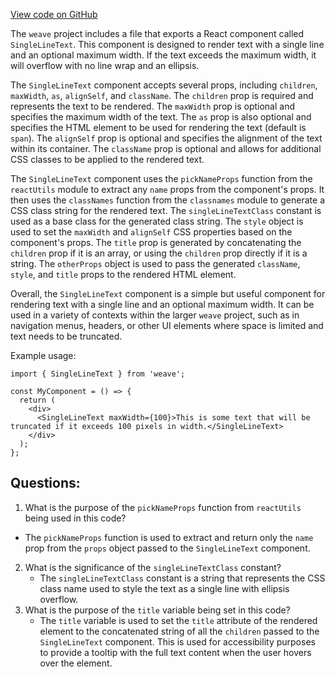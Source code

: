 [View code on GitHub](https://github.com/wandb/weave/weave-js/src/common/components/elements/Text.tsx)

The `weave` project includes a file that exports a React component called `SingleLineText`. This component is designed to render text with a single line and an optional maximum width. If the text exceeds the maximum width, it will overflow with no line wrap and an ellipsis. 

The `SingleLineText` component accepts several props, including `children`, `maxWidth`, `as`, `alignSelf`, and `className`. The `children` prop is required and represents the text to be rendered. The `maxWidth` prop is optional and specifies the maximum width of the text. The `as` prop is also optional and specifies the HTML element to be used for rendering the text (default is `span`). The `alignSelf` prop is optional and specifies the alignment of the text within its container. The `className` prop is optional and allows for additional CSS classes to be applied to the rendered text.

The `SingleLineText` component uses the `pickNameProps` function from the `reactUtils` module to extract any `name` props from the component's props. It then uses the `classNames` function from the `classnames` module to generate a CSS class string for the rendered text. The `singleLineTextClass` constant is used as a base class for the generated class string. The `style` object is used to set the `maxWidth` and `alignSelf` CSS properties based on the component's props. The `title` prop is generated by concatenating the `children` prop if it is an array, or using the `children` prop directly if it is a string. The `otherProps` object is used to pass the generated `className`, `style`, and `title` props to the rendered HTML element.

Overall, the `SingleLineText` component is a simple but useful component for rendering text with a single line and an optional maximum width. It can be used in a variety of contexts within the larger `weave` project, such as in navigation menus, headers, or other UI elements where space is limited and text needs to be truncated. 

Example usage:

```
import { SingleLineText } from 'weave';

const MyComponent = () => {
  return (
    <div>
      <SingleLineText maxWidth={100}>This is some text that will be truncated if it exceeds 100 pixels in width.</SingleLineText>
    </div>
  );
};
```
## Questions: 
 1. What is the purpose of the `pickNameProps` function from `reactUtils` being used in this code?
   - The `pickNameProps` function is used to extract and return only the `name` prop from the `props` object passed to the `SingleLineText` component.
2. What is the significance of the `singleLineTextClass` constant?
   - The `singleLineTextClass` constant is a string that represents the CSS class name used to style the text as a single line with ellipsis overflow.
3. What is the purpose of the `title` variable being set in this code?
   - The `title` variable is used to set the `title` attribute of the rendered element to the concatenated string of all the `children` passed to the `SingleLineText` component. This is used for accessibility purposes to provide a tooltip with the full text content when the user hovers over the element.